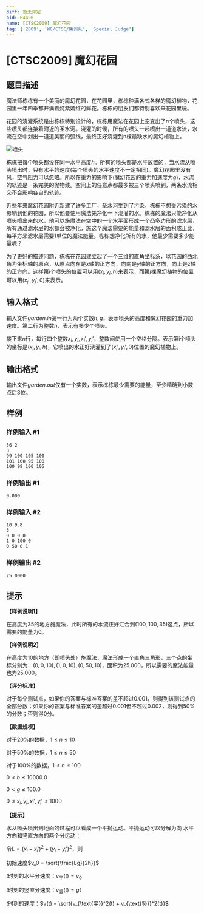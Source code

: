 ```yaml
---
diff: 暂无评定
pid: P4490
name: [CTSC2009] 魔幻花园
tag: ['2009', 'WC/CTSC/集训队', 'Special Judge']
---
```

# [CTSC2009] 魔幻花园
## 题目描述

魔法师栋栋有一个美丽的魔幻花园，在花园里，栋栋种满各式各样的魔幻植物，花园里一年四季都开满着姹紫嫣红的鲜花。栋栋的朋友们都特别喜欢来花园里玩。

花园的浇灌系统是由栋栋特别设计的，栋栋用魔法在花园上空变出了$n$个喷头，这些喷头都连接着附近的圣水河。浇灌的时候，所有的喷头一起喷出一道道水流，水流在空中划出一道道美丽的弧线，最终正好浇灌到n棵最缺水的魔幻植物上。

![喷头](https://cdn.luogu.com.cn/upload/pic/18045.png)

栋栋把每个喷头都设在同一水平高度$h$。所有的喷头都是水平放置的，当水流从喷头喷出时，只有水平的速度(每个喷头的水平速度不一定相同)。魔幻花园里没有风，空气阻力可以忽略。所以在重力的影响下(魔幻花园的重力加速度为$g$)，水流的轨迹是一条完美的抛物线。空间上的任意点都最多被三个喷头喷到，两条水流相交不会影响各自的轨迹。

近些年来魔幻花园附近新建了许多工厂，圣水河受到了污染，栋栋不想受污染的水影响到他的花园，所以他要使用魔法先净化一下浇灌的水。栋栋的魔法只能净化从喷头喷出来的水，他可以施魔法在空中的一个水平面形成一个凸多边形的滤水层，所有通过滤水层的水都会被净化，施这个魔法需要的能量和滤水层的面积成正比，每平方米滤水层需要$1$单位的魔法能量。栋栋想净化所有的水，他最少需要多少能量呢？ 

为了更好的描述问题，栋栋在花园建立起了一个三维的直角坐标系，以花园的西北角为坐标轴的原点，从原点向东是$x$轴的正方向，向南是$y$轴的正方向，向上是$z$轴的正方向。这样第$i$个喷头的位置可以用$(x_i,y_i,h)$来表示，而第$j$棵魔幻植物的位置可以用$(x_j',y_j',0)$来表示。
## 输入格式

输入文件*garden.in*第一行为两个实数$h, g$，表示喷头的高度和魔幻花园的重力加速度。第二行为整数$n$，表示有多少个喷头。 

接下来$n$行，每行四个整数$x_i, y_i, x_i', y_i'$，整数间使用一个空格分隔。表示第i个喷头的坐标是$(x_i, y_i, h)$，它喷出的水正好浇灌到了$(x_i', y_i', 0)$位置的魔幻植物上。
## 输出格式

输出文件*garden.out*仅有一个实数，表示栋栋最少需要的能量，至少精确到小数点后3位。
## 样例

### 样例输入 #1
```
36 2 
3 
99 100 105 100 
101 100 95 100 
100 99 100 105
```
### 样例输出 #1
```
0.000
```
### 样例输入 #2
```
10 9.8 
3 
0 0 0 0 
1 0 100 0 
0 50 0 1
```
### 样例输出 #2
```
25.0000
```
## 提示

**【样例说明1】**

在高度为$35$的地方施魔法，此时所有的水流正好汇合到$(100, 100, 35)$这点，所以需要的能量为$0$。

**【样例说明2】**

在高度为$10$的地方（即喷头处）施魔法，魔法形成一个直角三角形，三个点的坐标分别为：$(0,0,10), (1,0,10), (0,50,10)$，面积为$25.000$，所以需要的魔法能量也为$25.000$。

**【评分标准】**

对于每个测试点，如果你的答案与标准答案的差不超过$0.001$，则得到该测试点的全部分数；如果你的答案与标准答案的差超过$0.001$但不超过$0.002$，则得到50%的分数；否则得0分。

**【数据规模】**

对于20%的数据，$1 \leq n \leq 10$

对于50%的数据，$1 \leq n \leq 50$

对于100%的数据，$1 \leq n \leq 100$

$0 < h \leq 10000.0$

$0 < g \leq 100.0$

$0 \leq x_i, y_i, x_i', y_i' \leq 1000$

**【提示】**

水从喷头喷出到地面的过程可以看成一个平抛运动。平抛运动可以分解为向
水平方向和竖直方向的两个分运动：

令$L = (x_i - x_i')^2 + (y_i - y_i')^2$，则

初始速度$v_0 = \sqrt{\frac{Lg}{2h}}$

$t$时刻的水平分速度：$v_{\text{平}}(t) = v_0$

$t$时刻的竖直分速度：$v_{\text{竖}}(t) = gt$

$t$时刻的速度：$v(t) = \sqrt{v_{\text{平}}^2(t) + v_{\text{竖}}^2(t)}$
